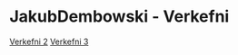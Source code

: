 # JakubDembowski - Verkefni
[Verkefni 2](http://JakubDembowski.github.io/verkefni2/Verkefni2.html)
[Verkefni 3](https://jakubdembowski.github.io/Verkefni3/Verkefni3.html)
